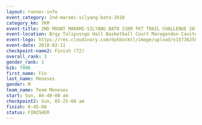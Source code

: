 ```yaml
---
layout: runner-info 
event_category: 2nd-marami-silyang-bato-2018 
category_km: 7KM 
event-title: 2ND MOUNT MARAMI-SILYANG BATO 21KM FKT TRAIL CHALLENGE 2018 
event-location: Brgy Talipusngo Hall Basketball Court Maragondon Cavite Philippines 
event-logo: https://res.cloudinary.com/dykbosktl/image/upload/v1573625864/Logo/mt-marami-trail-run-2018-fb_kb1zwp.jpg 
event-date: 2018-02-11 
checkpoint-name2: Finish (T2) 
overall_rank: 3
gender_rank: 3
bib: 7006
first_name: Fin
last_name: Meneses
gender: M
team_name: Team Meneses
start: Sun, 04-40-00 am
checkpoint2: Sun, 05-25-08 am
finish: 0-45-08
status: FINISHER
---
```

